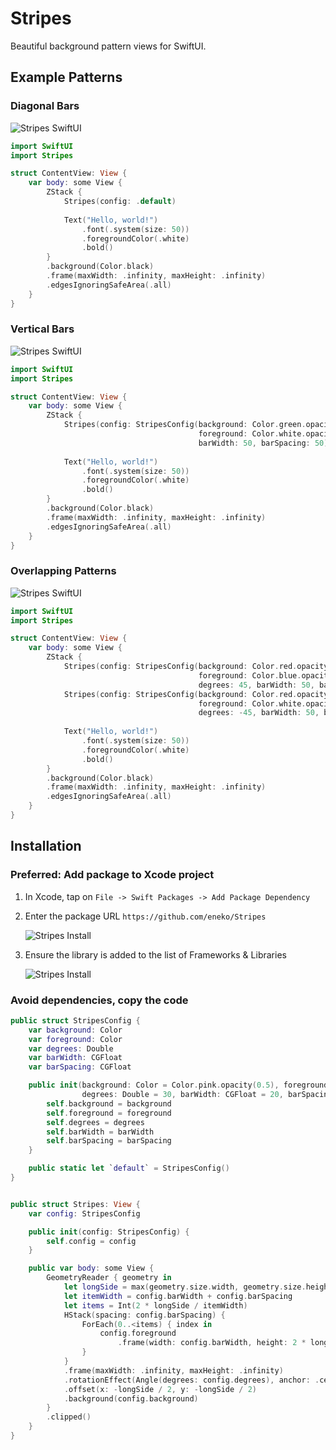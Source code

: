 # Stripes

Beautiful background pattern views for SwiftUI. 

## Example Patterns

### Diagonal Bars

![Stripes SwiftUI](Documentation/stripes-swiftui-macos.png)

```swift
import SwiftUI
import Stripes

struct ContentView: View {
    var body: some View {
        ZStack {
            Stripes(config: .default)
            
            Text("Hello, world!")
                .font(.system(size: 50))
                .foregroundColor(.white)
                .bold()
        }
        .background(Color.black)
        .frame(maxWidth: .infinity, maxHeight: .infinity)
        .edgesIgnoringSafeArea(.all)
    }
}
```

### Vertical Bars
![Stripes SwiftUI](Documentation/stripes-swiftui-ipad.png)

```swift
import SwiftUI
import Stripes

struct ContentView: View {
    var body: some View {
        ZStack {
            Stripes(config: StripesConfig(background: Color.green.opacity(0.6),
                                          foreground: Color.white.opacity(0.3), degrees: 0,
                                          barWidth: 50, barSpacing: 50))
            
            Text("Hello, world!")
                .font(.system(size: 50))
                .foregroundColor(.white)
                .bold()
        }
        .background(Color.black)
        .frame(maxWidth: .infinity, maxHeight: .infinity)
        .edgesIgnoringSafeArea(.all)
    }
}
```

### Overlapping Patterns
![Stripes SwiftUI](Documentation/stripes-swiftui-iphone.png)

```swift
import SwiftUI
import Stripes

struct ContentView: View {
    var body: some View {
        ZStack {
            Stripes(config: StripesConfig(background: Color.red.opacity(0.2),
                                          foreground: Color.blue.opacity(0.6),
                                          degrees: 45, barWidth: 50, barSpacing: 20))
            Stripes(config: StripesConfig(background: Color.red.opacity(0.2),
                                          foreground: Color.white.opacity(0.15),
                                          degrees: -45, barWidth: 50, barSpacing: 20))
            
            Text("Hello, world!")
                .font(.system(size: 50))
                .foregroundColor(.white)
                .bold()
        }
        .background(Color.black)
        .frame(maxWidth: .infinity, maxHeight: .infinity)
        .edgesIgnoringSafeArea(.all)
    }
}
```


## Installation

### Preferred: Add package to Xcode project

1. In Xcode, tap on `File -> Swift Packages -> Add Package Dependency`

1. Enter the package URL `https://github.com/eneko/Stripes`

    ![Stripes Install](Documentation/stripes-install-1.png)

1. Ensure the library is added to the list of Frameworks & Libraries 

    ![Stripes Install](Documentation/stripes-install-2.png)

### Avoid dependencies, copy the code

```swift
public struct StripesConfig {
    var background: Color
    var foreground: Color
    var degrees: Double
    var barWidth: CGFloat
    var barSpacing: CGFloat

    public init(background: Color = Color.pink.opacity(0.5), foreground: Color = Color.pink.opacity(0.8),
                degrees: Double = 30, barWidth: CGFloat = 20, barSpacing: CGFloat = 20) {
        self.background = background
        self.foreground = foreground
        self.degrees = degrees
        self.barWidth = barWidth
        self.barSpacing = barSpacing
    }

    public static let `default` = StripesConfig()
}


public struct Stripes: View {
    var config: StripesConfig

    public init(config: StripesConfig) {
        self.config = config
    }

    public var body: some View {
        GeometryReader { geometry in
            let longSide = max(geometry.size.width, geometry.size.height)
            let itemWidth = config.barWidth + config.barSpacing
            let items = Int(2 * longSide / itemWidth)
            HStack(spacing: config.barSpacing) {
                ForEach(0..<items) { index in
                    config.foreground
                        .frame(width: config.barWidth, height: 2 * longSide)
                }
            }
            .frame(maxWidth: .infinity, maxHeight: .infinity)
            .rotationEffect(Angle(degrees: config.degrees), anchor: .center)
            .offset(x: -longSide / 2, y: -longSide / 2)
            .background(config.background)
        }
        .clipped()
    }
}
```
